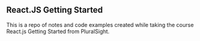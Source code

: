 ## React.JS Getting Started

This is a repo of notes and code examples created while
taking the course React.js Getting Started from PluralSight.
